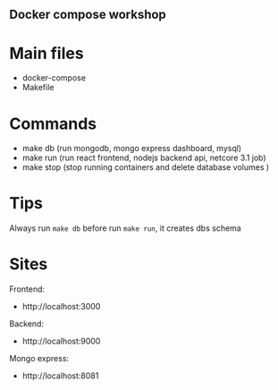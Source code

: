## Docker compose workshop

# Main files

- docker-compose
- Makefile

# Commands

- make db (run mongodb, mongo express dashboard, mysql)
- make run (run react frontend, nodejs backend api, netcore 3.1 job)
- make stop (stop running containers and delete database volumes )

# Tips

Always run `make db` before run `make run`, it creates dbs schema

# Sites

Frontend:
- http://localhost:3000

Backend:
- http://localhost:9000

Mongo express:
- http://localhost:8081